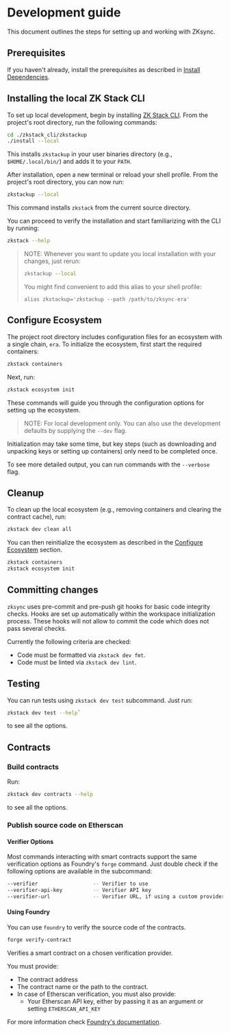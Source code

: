 # Development guide

This document outlines the steps for setting up and working with ZKsync.

## Prerequisites

If you haven't already, install the prerequisites as described in [Install Dependencies](./setup-dev.md).

## Installing the local ZK Stack CLI

To set up local development, begin by installing
[ZK Stack CLI](https://github.com/matter-labs/zksync-era/blob/main/zkstack_cli/README.md). From the project's root
directory, run the following commands:

```bash
cd ./zkstack_cli/zkstackup
./install --local
```

This installs `zkstackup` in your user binaries directory (e.g., `$HOME/.local/bin/`) and adds it to your `PATH`.

After installation, open a new terminal or reload your shell profile. From the project's root directory, you can now
run:

```bash
zkstackup --local
```

This command installs `zkstack` from the current source directory.

You can proceed to verify the installation and start familiarizing with the CLI by running:

```bash
zkstack --help
```

> NOTE: Whenever you want to update you local installation with your changes, just rerun:
>
> ```bash
> zkstackup --local
> ```
>
> You might find convenient to add this alias to your shell profile:
>
> `alias zkstackup='zkstackup --path /path/to/zksync-era'`

## Configure Ecosystem

The project root directory includes configuration files for an ecosystem with a single chain, `era`. To initialize the
ecosystem, first start the required containers:

```bash
zkstack containers
```

Next, run:

```bash
zkstack ecosystem init
```

These commands will guide you through the configuration options for setting up the ecosystem.

> NOTE: For local development only. You can also use the development defaults by supplying the `--dev` flag.

Initialization may take some time, but key steps (such as downloading and unpacking keys or setting up containers) only
need to be completed once.

To see more detailed output, you can run commands with the `--verbose` flag.

## Cleanup

To clean up the local ecosystem (e.g., removing containers and clearing the contract cache), run:

```bash
zkstack dev clean all
```

You can then reinitialize the ecosystem as described in the [Configure Ecosystem](#configure-ecosystem) section.

```bash
zkstack containers
zkstack ecosystem init
```

## Committing changes

`zksync` uses pre-commit and pre-push git hooks for basic code integrity checks. Hooks are set up automatically within
the workspace initialization process. These hooks will not allow to commit the code which does not pass several checks.

Currently the following criteria are checked:

- Code must be formatted via `zkstack dev fmt`.
- Code must be linted via `zkstack dev lint`.

## Testing

You can run tests using `zkstack dev test` subcommand. Just run:

```bash
zkstack dev test --help`
```

to see all the options.

## Contracts

### Build contracts

Run:

```bash
zkstack dev contracts --help
```

to see all the options.

### Publish source code on Etherscan

#### Verifier Options

Most commands interacting with smart contracts support the same verification options as Foundry's `forge` command. Just
double check if the following options are available in the subcommand:

```bash
--verifier                  -- Verifier to use
--verifier-api-key          -- Verifier API key
--verifier-url              -- Verifier URL, if using a custom provider
```

#### Using Foundry

You can use `foundry` to verify the source code of the contracts.

```bash
forge verify-contract
```

Verifies a smart contract on a chosen verification provider.

You must provide:

- The contract address
- The contract name or the path to the contract.
- In case of Etherscan verification, you must also provide:
  - Your Etherscan API key, either by passing it as an argument or setting `ETHERSCAN_API_KEY`

For more information check [Foundry's documentation](https://book.getfoundry.sh/reference/forge/forge-verify-contract).
